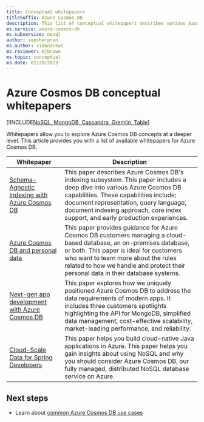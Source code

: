 ```yaml
---
title: Conceptual whitepapers
titleSuffix: Azure Cosmos DB
description: This list of conceptual whitepapers describes various Azure Cosmos DB service, development, and data concepts in depth.
ms.service: azure-cosmos-db
ms.subservice: nosql
author: seesharprun
ms.author: sidandrews
ms.reviewer: mjbrown
ms.topic: conceptual
ms.date: 02/20/2023
---
```


# Azure Cosmos DB conceptual whitepapers

[!INCLUDE[NoSQL, MongoDB, Cassandra, Gremlin, Table](includes/appliesto-nosql-mongodb-cassandra-gremlin-table.md)]

Whitepapers allow you to explore Azure Cosmos DB concepts at a deeper level. This article provides you with a list of available whitepapers for Azure Cosmos DB.

| **Whitepaper** | **Description** |
| --- | --- |
| [Schema-Agnostic Indexing with Azure Cosmos DB](https://www.vldb.org/pvldb/vol8/p1668-shukla.pdf) | This paper describes Azure Cosmos DB's indexing subsystem. This paper includes a deep dive into various Azure Cosmos DB capabilities. These capabilities include; document representation, query language, document indexing approach, core index support, and early production experiences. |
| [Azure Cosmos DB and personal data](https://servicetrust.microsoft.com/ViewPage/TrustDocuments?command=Download&downloadType=Document&downloadId=87cc6456-4b23-473c-94d3-6c713b8b8956&docTab=6d000410-c9e9-11e7-9a91-892aae8839ad_FAQ_and_White_Papers) | This paper provides guidance for Azure Cosmos DB customers managing a cloud-based database, an on-premises database, or both. This paper is ideal for customers who want to learn more about the rules related to how we handle and protect their personal data in their database systems. |
| [Next-gen app development with Azure Cosmos DB](https://azure.microsoft.com/resources/microsoft-azure-cosmos-db-flexible-reliable-cloud-nosql-at-any-scale/) | This paper explores how we uniquely positioned Azure Cosmos DB to address the data requirements of modern apps. It includes three customers spotlights highlighting the API for MongoDB, simplified data management, cost-effective scalability, market-leading performance, and reliability. |
| [Cloud-Scale Data for Spring Developers](https://azure.github.io/cloud-scale-data-for-devs-guide/) | This paper helps you build cloud-native Java applications in Azure. This paper helps you gain insights about using NoSQL and why you should consider Azure Cosmos DB, our fully managed, distributed NoSQL database service on Azure. |

## Next steps

- Learn about [common Azure Cosmos DB use cases](use-cases.md)
